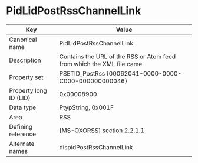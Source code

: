 # PidLidPostRssChannelLink

| Key | Value |
|---|---|
| Canonical name | PidLidPostRssChannelLink |
| Description | Contains the URL of the RSS or Atom feed from which the XML file came. |
| Property set | PSETID_PostRss {00062041-0000-0000-C000-000000000046} |
| Property long ID (LID) | 0x00008900 |
| Data type | PtypString, 0x001F |
| Area | RSS |
| Defining reference | [MS-OXORSS] section 2.2.1.1 |
| Alternate names | dispidPostRssChannelLink |
